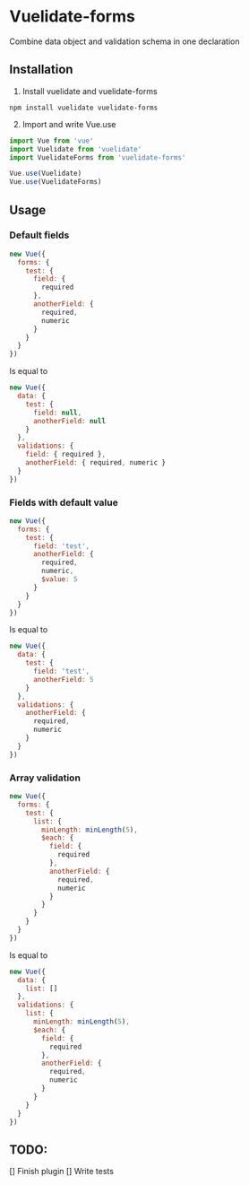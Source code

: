 # Vuelidate-forms
Combine data object and validation schema in one declaration
## Installation
1. Install vuelidate and vuelidate-forms
```
npm install vuelidate vuelidate-forms
```
2. Import and write Vue.use
```javascript
import Vue from 'vue'
import Vuelidate from 'vuelidate'
import VuelidateForms from 'vuelidate-forms'

Vue.use(Vuelidate)
Vue.use(VuelidateForms)
```
## Usage
### Default fields
```javascript
new Vue({
  forms: {
    test: {
      field: {
        required
      },
      anotherField: {
        required,
        numeric
      }
    }
  }
})
```
Is equal to
```javascript
new Vue({
  data: {
    test: {
      field: null,
      anotherField: null
    }
  },
  validations: {
    field: { required },
    anotherField: { required, numeric }
  }
})
```
### Fields with default value
```javascript
new Vue({
  forms: {
    test: {
      field: 'test',
      anotherField: {
        required,
        numeric,
        $value: 5
      }
    }
  }
})
```
Is equal to
```javascript
new Vue({
  data: {
    test: {
      field: 'test',
      anotherField: 5
    }
  },
  validations: {
    anotherField: {
      required,
      numeric
    }
  }
})
```
### Array validation
```javascript
new Vue({
  forms: {
    test: {
      list: {
        minLength: minLength(5),
        $each: {
          field: {
            required
          },
          anotherField: {
            required,
            numeric
          }
        }
      }
    }
  }
})
```
Is equal to
```javascript
new Vue({
  data: {
    list: []
  },
  validations: {
    list: {
      minLength: minLength(5),
      $each: {
        field: {
          required
        },
        anotherField: {
          required,
          numeric
        }
      }
    }
  }
})
```
## TODO:
[] Finish plugin
[] Write tests
